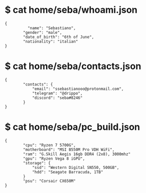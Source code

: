 ﻿  # $ cat home/seba/whoami.json
      
    {
    	      "name": "Sebastiano",
    		"gender": "male",
    		"date_of_birth": "6th of June",
    		"nationality": "italian"
    }

   # $ cat home/seba/contacts.json
       
    {
    	    "contacts": {
    		    "email": "ssebastianooo@protonmail.com",
    		    "telegram": "@drippo",
    		    "discord": "seba#8246"
    	    }
    }

# $ cat home/seba/pc_build.json

    
    {
    	    "cpu": "Ryzen 7 5700G",
    	    "motherboard": "MSI B550M Pro VDH WiFi",
    	    "ram": "G.Skill Aegis 16gb DDR4 (2x8), 3000mhz"
    	    "gpu": "Ryzen Vega 8 iGPU",
    	    "storage": {
    		    "ssd": "Western Digital SN550, 500GB",
    		    "hdd": "Seagate Barracuda, 1TB"
    		}
    	    "psu": "Corsair CX650M"
    }

